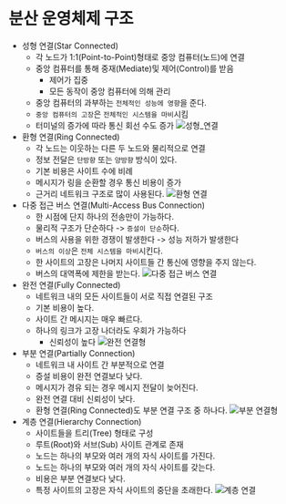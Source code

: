 # 분산 운영체제 구조
* 성형 연결(Star Connected)
    * 각 노드가 1:1(Point-to-Point)형태로 중앙 컴퓨터(노드)에 연결
    * 중앙 컴퓨터를 통해 중재(Mediate)및 제어(Control)를 받음
        * 제어가 집중
        * 모든 동작이 중앙 컴퓨터에 의해 관리
    * 중앙 컴퓨터의 과부하는 `전체적인 성능에 영향`을 준다.
    * `중앙 컴퓨터의 고장`은 `전체적인 시스템을 마비`시킴
    * 터미널의 증가에 따라 통신 회선 수도 증가
![성형_연결](https://t1.daumcdn.net/cfile/tistory/244027345857838202)
* 환형 연결(Ring Connected)
    * 각 노드는 이웃하는 다른 두 노드와 물리적으로 연결
    * 정보 전달은 `단방향` 또는 `양방향` 방식이 있다.
    * 기본 비용은 사이트 수에 비례
    * 메시지가 링을 순환할 경우 통신 비용이 증가
    * 근거리 네트워크 구조로 많이 사용된다.
![환형 연결](https://t1.daumcdn.net/cfile/tistory/275BC63C585783330F)
* 다중 접근 버스 연결(Multi-Access Bus Connection)
    * 한 시점에 단지 하나의 전송만이 가능하다.
    * 물리적 구조가 단순하다 -> `증설이 단순`하다.
    * 버스의 사용을 위한 경쟁이 발생한다 -> 성능 저하가 발생한다
    * `버스의 이상`은 `전체 시스템을 마비`시킨다.
    * 한 사이트의 고장은 나머지 사이트들 간 통신에 영향을 주지 않는다.
    * 버스의 대역폭에 제한을 받는다.
![다중 접근 버스 연결](https://t1.daumcdn.net/cfile/tistory/226633355857836813)
* 완전 연결(Fully Connected)
    * 네트워크 내의 모든 사이트들이 서로 직접 연결된 구조
    * 기본 비용이 높다.
    * 사이트 간 메시지는 매우 빠르다.
    * 하나의 링크가 고장 나더라도 우회가 가능하다
        * 신뢰성이 높다
![완전 연결형](https://t1.daumcdn.net/cfile/tistory/2641083A585783160F)
* 부분 연결(Partially Connection)
    * 네트워크 내 사이트 간 부분적으로 연결
    * 증설 비용이 완전 연결보다 낮다.
    * 메시지가 경유 되는 경우 메시지 전달이 늦어진다.
    * 완전 연결 대비 신뢰성이 낮다.
    * 환형 연결(Ring Connected)도 부분 연결 구조 중 하나다.
![부분 연결형](https://t1.daumcdn.net/cfile/tistory/266BD8375715C59E33)
* 계층 연결(Hierarchy Connection)
    * 사이트들을 트리(Tree) 형태로 구성  
    * 루트(Root)와 서브(Sub) 사이트 관계로 존재
    * 노드는 하나의 부모와 여러 개의 자식 사이트를 가진다.
    * 노드는 하나의 부모와 여러 개의 자식 사이트를 갖는다.
    * 비용은 부분 연결보다 낮다.
    * 특정 사이트의 고장은 자식 사이트의 중단을 초래한다.
![계층 연결](https://t1.daumcdn.net/cfile/tistory/2159FF3C5857834D11)
